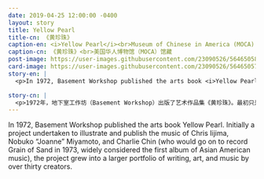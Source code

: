 ```yaml
---
date: 2019-04-25 12:00:00 -0400
layout: story
title: Yellow Pearl
title-cn: 《黄珍珠》
caption-en: <i>Yellow Pearl</i><br>Museum of Chinese in America (MOCA) Basement Workshop Collection
caption-cn: 《黄珍珠》<br>美国华人博物馆（MOCA）馆藏
post-image: https://user-images.githubusercontent.com/23090526/56465058-34acf200-63c4-11e9-8472-a7cf50b2bfec.jpg
card-image: https://user-images.githubusercontent.com/23090526/56465057-34145b80-63c4-11e9-91f2-b57883c366e1.jpg
story-en: |
  <p>In 1972, Basement Workshop published the arts book <i>Yellow Pearl</i>. Initially a project undertaken to illustrate and publish the music of Chris Iijima, Nobuko “Joanne” Miyamoto, and Charlie Chin (who would go on to record Grain of Sand in 1973, widely considered the first album of Asian American music), the project grew into a larger portfolio of writing, art, and music by over thirty creators. Titled after one the group’s songs, Yellow Pearl connotes the value of Asian and Asian American culture and cleverly plays off the term “yellow peril,” the racist slogan used in the 19th and 20th centuries to provoke fear and exclusion of Asians from the U.S. Its creators introduce the portfolio in the following statement: “YELLOW PEARL is a collection of the creative talents of young Asian Americans. It is also an expression of an emerging consciousness of being Asian in America. We need to write about the War, Attica and our people’s history. We need to express our loves, our loneliness and our dreams, through YELLOW PEARL we share what we feel, what we think, and what we are with our brothers and sisters.”</p>

story-cn: |
  <p>1972年，地下室工作坊（Basement Workshop）出版了艺术作品集《黄珍珠》。最初只是一个项目，旨在图解和发布克里斯·饭岛（Chris Iijima），宫本信子（Nobuko “Joanne”Miyamoto）和陈健文（Charlie Chin）的音乐，他们在1973年创作的唱片《一粒沙》(Grain of Sand)，这张唱片被广泛认为是亚裔美国人的第一张音乐专辑。后来，这个项目发展成为了一个由超过三十位创作者共同演绎的集写作、艺术和音乐于一体的更大的作品集。这个作品集选择了“黄珍珠”（Yellow Pearl）作为名字——这原本是他们创作的一首歌曲名，这个名字意味着亚裔和亚裔美国人文化的价值，巧妙地化用了“黄祸”（yellowperil）一词。“黄祸”是一个种族主义口号，在19世纪和20世纪被用来挑起美国人对亚裔的恐惧和排斥。该作品集的创作者是这样介绍它的：“黄珍珠是年轻亚裔美国人的创作才华的集合，也是在美国作为一名亚裔的新兴意识的表达。我们需要记录抗争、阿提卡监狱事件和我们自己人的历史。我们需要表达我们的爱、我们的孤独和梦想。通过《黄珍珠》，我们和我们的兄弟姐妹一起分享我们的感受，我们的想法和我们对自己的认知。”</p>
---
```


In 1972, Basement Workshop published the arts book Yellow Pearl. Initially a project undertaken to illustrate and publish the music of Chris Iijima, Nobuko “Joanne” Miyamoto, and Charlie Chin (who would go on to record Grain of Sand in 1973, widely considered the first album of Asian American music), the project grew into a larger portfolio of writing, art, and music by over thirty creators.

